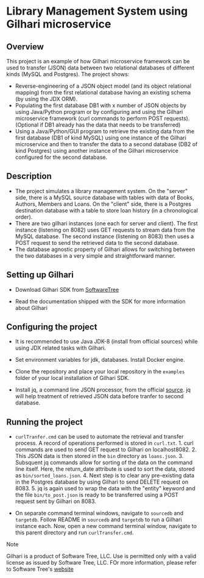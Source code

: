 # Library Management System using Gilhari microservice
## Overview ##
This project is an example of how Gilhari microservice framework can be used to transfer (JSON) data between two relational databases of different kinds (MySQL and Postgres).
The project shows:
* Reverse-engineering of a JSON object model (and its object relational mapping) from the first relational database having an existing schema (by using the JDX ORM).
* Populating the first database DB1 with x number of JSON objects by using Java/Python program or by configuring and using the Gilhari microservice framework (curl commands to perform POST requests). (Optional if DB1 already has the data that needs to be transferred)
* Using a Java/Python/GUI program to retrieve the existing data from the first database (DB1 of kind MySQL) using one instance of the Gilhari microservice and then to transfer the data to a second database (DB2 of kind Postgres) using another instance of the Gilhari microservice configured for the second database.

## Description ##

* The project simulates a library management system. On the "server" side, there is a MySQL source database with tables with data of Books, Authors, Members and Loans. On the "client" side, there is a Postgres destination database with a table to store loan history (in a chronological order). 
* There are two gilhari instances (one each for server and client). The first instance (listening on 8082) uses GET requests to stream data from the MySQL database. The second instance (listening on 8083) then uses a POST request to send the retrieved data to the second database.
* The database agnostic property of Gilhari allows for switching between the two databases in a very simple and straightforward manner.

## Setting up Gilhari ##

* Download Gilhari SDK from [SoftwareTree](https://www.softwaretree.com/v1/products/gilhari/gilhari_introduction.php)

* Read the documentation shipped with the SDK for more information about Gilhari

## Configuring the project ##

* It is recommended to use Java JDK-8 (install from official sources) while using JDX related tasks with Gilhari.

* Set environment variables for jdk, databases. Install Docker engine. 

* Clone the repository and place your local repository in the ```examples``` folder of your local installation of Gilhari SDK.

* Install jq, a command line JSON processor, from the official [source](https://jqlang.github.io/jq/). jq will help treatment of retrieved JSON data before tranfer to second database.

## Running the project

* ```curlTranfer.cmd``` can be used to automate the retrieval and transfer process. A record of operations performed is stored in ```curl.txt```.
      1. curl commands are used to send GET request to Gilhari on localhost8082.
      2. This JSON data is then stored in the ```bin``` directory as ```loans.json```.
      3. Subsquent jq commands allow for sorting of the data on the command line itself. Here, the return_date attribute is used to sort the data, stored as ```bin/sorted_loans.json```.
      4. Next step is to clear any pre-existing data in the Postgres database by using Gilhari to send DELETE request on 8083.
      5. jq is again used to wrap the data with the "entity" keyword and the file ```bin/to_post.json``` is ready to be transferred using a POST request sent by Gilhari on 8083.

* On separate command terminal windows, navigate to ```sourcedb``` and ```targetdb```. Follow README in ```sourcedb``` and ```targetdb``` to run a Gilhari instance each. Now, open a new command terminal window, navigate to this parent directory and run ```curlTransfer.cmd```.


>[!NOTE]
>Gilhari is a product of Software Tree, LLC. Use is permitted only with a valid license as issued by Software Tree, LLC. FOr more information, please refer to Software Tree's [website](https://www.softwaretree.com)
